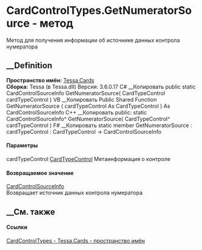 # CardControlTypes.GetNumeratorSource - метод
Метод для получения информации об источнике данных контрола нумератора
## __Definition
 **Пространство имён:** [Tessa.Cards](N_Tessa_Cards.htm)  
 **Сборка:** Tessa (в Tessa.dll) Версия: 3.6.0.17
C# __Копировать
     public static CardControlSourceInfo GetNumeratorSource(
    	CardTypeControl cardTypeControl
    )
VB __Копировать
     Public Shared Function GetNumeratorSource ( 
    	cardTypeControl As CardTypeControl
    ) As CardControlSourceInfo
C++ __Копировать
     public:
    static CardControlSourceInfo^ GetNumeratorSource(
    	CardTypeControl^ cardTypeControl
    )
F# __Копировать
     static member GetNumeratorSource : 
            cardTypeControl : CardTypeControl -> CardControlSourceInfo 
#### Параметры
cardTypeControl [CardTypeControl](T_Tessa_Cards_CardTypeControl.htm)
    Метаинформация о контроле
#### Возвращаемое значение
[CardControlSourceInfo](T_Tessa_Cards_CardControlSourceInfo.htm)  
Возвращает источник данных контрола нумератора
##  __См. также
#### Ссылки
[CardControlTypes - ](T_Tessa_Cards_CardControlTypes.htm)
[Tessa.Cards - пространство имён](N_Tessa_Cards.htm)
